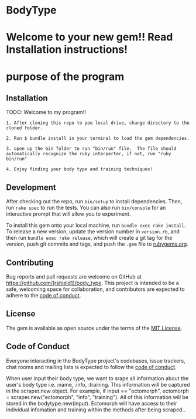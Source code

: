 # BodyType

# Welcome to your new gem!! Read Installation instructions!

# purpose of the program
## Installation

TODO:
    Welcome to my program!! 

    1. After cloning this repo to you local drive, change directory to the cloned folder.

    2. Run $ bundle install in your terminal to load the gem dependencies.

    3. open up the bin folder to run "bin/run" file.  The file should automatically recognize the ruby interperter, if not, run "ruby bin/run"
    
    4. Enjoy finding your body type and training techniques!

## Development

After checking out the repo, run `bin/setup` to install dependencies. Then, run `rake spec` to run the tests. You can also run `bin/console` for an interactive prompt that will allow you to experiment.

To install this gem onto your local machine, run `bundle exec rake install`. To release a new version, update the version number in `version.rb`, and then run `bundle exec rake release`, which will create a git tag for the version, push git commits and tags, and push the `.gem` file to [rubygems.org](https://rubygems.org).

## Contributing

Bug reports and pull requests are welcome on GitHub at https://github.com/[rshield1]/body_type. This project is intended to be a safe, welcoming space for collaboration, and contributors are expected to adhere to the [code of conduct](https://github.com/rshield1/body_type/blob/master/CODE_OF_CONDUCT.md).


## License

The gem is available as open source under the terms of the [MIT License](https://opensource.org/licenses/MIT).

## Code of Conduct

Everyone interacting in the BodyType project's codebases, issue trackers, chat rooms and mailing lists is expected to follow the [code of conduct](https://github.com/rshield1/body_type/blob/master/CODE_OF_CONDUCT.md).


When user input their body type, we want to srape all information about the user's body type i.e. :name, :info, :training. This information will be captured in the scraper.new object.  For example, if input == "ectomorph", ectomorph = scraper.new("ectomorph", "info", "training"). All of this information will be stored in the bodytype.new(input). Ectomorph will have access to their individual infomation and training within the methods after being scraped..